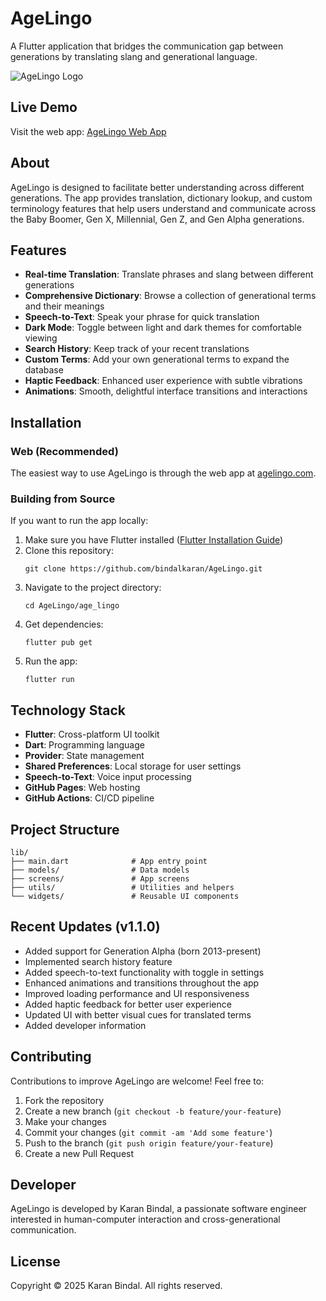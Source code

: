 # AgeLingo

A Flutter application that bridges the communication gap between generations by translating slang and generational language.

![AgeLingo Logo](https://agelingo.com/favicon.png)

## Live Demo

Visit the web app: [AgeLingo Web App](https://agelingo.com)

## About

AgeLingo is designed to facilitate better understanding across different generations. The app provides translation, dictionary lookup, and custom terminology features that help users understand and communicate across the Baby Boomer, Gen X, Millennial, Gen Z, and Gen Alpha generations.

## Features

- **Real-time Translation**: Translate phrases and slang between different generations
- **Comprehensive Dictionary**: Browse a collection of generational terms and their meanings
- **Speech-to-Text**: Speak your phrase for quick translation
- **Dark Mode**: Toggle between light and dark themes for comfortable viewing
- **Search History**: Keep track of your recent translations
- **Custom Terms**: Add your own generational terms to expand the database
- **Haptic Feedback**: Enhanced user experience with subtle vibrations
- **Animations**: Smooth, delightful interface transitions and interactions

## Installation

### Web (Recommended)

The easiest way to use AgeLingo is through the web app at [agelingo.com](https://agelingo.com).

### Building from Source

If you want to run the app locally:

1. Make sure you have Flutter installed ([Flutter Installation Guide](https://flutter.dev/docs/get-started/install))
2. Clone this repository:
   ```
   git clone https://github.com/bindalkaran/AgeLingo.git
   ```
3. Navigate to the project directory:
   ```
   cd AgeLingo/age_lingo
   ```
4. Get dependencies:
   ```
   flutter pub get
   ```
5. Run the app:
   ```
   flutter run
   ```

## Technology Stack

- **Flutter**: Cross-platform UI toolkit
- **Dart**: Programming language
- **Provider**: State management
- **Shared Preferences**: Local storage for user settings
- **Speech-to-Text**: Voice input processing
- **GitHub Pages**: Web hosting
- **GitHub Actions**: CI/CD pipeline

## Project Structure

```
lib/
├── main.dart              # App entry point
├── models/                # Data models
├── screens/               # App screens
├── utils/                 # Utilities and helpers
└── widgets/               # Reusable UI components
```

## Recent Updates (v1.1.0)

- Added support for Generation Alpha (born 2013-present)
- Implemented search history feature
- Added speech-to-text functionality with toggle in settings
- Enhanced animations and transitions throughout the app
- Improved loading performance and UI responsiveness
- Added haptic feedback for better user experience
- Updated UI with better visual cues for translated terms
- Added developer information

## Contributing

Contributions to improve AgeLingo are welcome! Feel free to:

1. Fork the repository
2. Create a new branch (`git checkout -b feature/your-feature`)
3. Make your changes
4. Commit your changes (`git commit -am 'Add some feature'`)
5. Push to the branch (`git push origin feature/your-feature`)
6. Create a new Pull Request

## Developer

AgeLingo is developed by Karan Bindal, a passionate software engineer interested in human-computer interaction and cross-generational communication.

## License

Copyright © 2025 Karan Bindal. All rights reserved. 